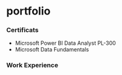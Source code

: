 # portfolio

### Certificats
- Microsoft Power BI Data Analyst PL-300
- Microsoft Data Fundamentals

### Work Experience
